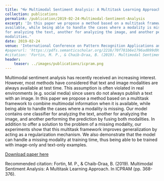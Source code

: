 ```yaml
---
title: "👓 Multimodal Sentiment Analysis: A Multitask Learning Approach"
collection: publications
permalink: /publication/2019-02-24-Multimodal-Sentiment-Analysis
excerpt: 'In this paper we propose a method based on a multitask framework to combine multimodal information when it is
available, while being able to handle the cases where a modality is missing. Our model contains one classifier
for analyzing the text, another for analyzing the image, and another performing the prediction by fusing both
modalities.'
date: 2019-02-24
venue: 'International Conference on Pattern Recognition Applications and Methods'
#paperurl: 'https://pdfs.semanticscholar.org/2216/70f781b6e1796ad099d990051d85aa4a24d3.pdf'
#citation: 'Fortin, M. P., & Chaib-Draa, B. (2019). Multimodal Sentiment Analysis: A Multitask Learning Approach. In ICPRAM (pp. 368-376)'
header:
    teaser: ../images/publications/icpram.png
---
```

Multimodal sentiment analysis has recently received an increasing interest. However, most methods have
considered that text and image modalities are always available at test time. This assumption is often violated
in real environments (e.g. social media) since users do not always publish a text with an image. In this
paper we propose a method based on a multitask framework to combine multimodal information when it is
available, while being able to handle the cases where a modality is missing. Our model contains one classifier
for analyzing the text, another for analyzing the image, and another performing the prediction by fusing both
modalities. In addition to offer a solution to the problem of a missing modality, our experiments show that this
multitask framework improves generalization by acting as a regularization mechanism. We also demonstrate
that the model can handle a missing modality at training time, thus being able to be trained with image-only
and text-only examples.

[Download paper here](https://pdfs.semanticscholar.org/2216/70f781b6e1796ad099d990051d85aa4a24d3.pdf)

Recommended citation: Fortin, M. P., & Chaib-Draa, B. (2019). Multimodal Sentiment Analysis: A Multitask Learning Approach. In ICPRAM (pp. 368-376).